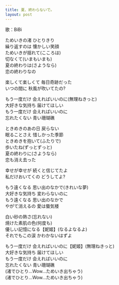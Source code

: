 ```yaml
---
title: 夏、終わらないで。
layout: post
---
```

歌：BiBi

<p><a class="maki">ためいきの渚 ひとりきり<br />
繰り返すのは 懐かしい笑顔</a><br />
<a class="nico">ためいきが揺れて</a><a class="eli">(こころは)</a><br />
<a class="nico">切なくて</a><a class="eli">(いまもいまも)</a><br />
<a class="nico">夏の終わりは</a><a class="eli">(さようなら)</a><br />
<a class="nico">恋の終わりなの</a></p>

<p><a class="eli">楽しくて楽しくて 毎日奇跡だった<br />
いつの間に 秋風が吹いてたの?</a></p>

<p>もう一度だけ 会えればいいのに<a class="maki">(無理ねきっと)</a><br />
大好きな気持ち 届けてほしい<br />
もう一度だけ 会えればいいのに<br />
忘れたくない 青い珊瑚礁</p>

<p><a class="eli">ときめきのあの日 戻らない<br />
眠ることさえ 惜しかった季節</a><br />
<a class="maki">ときめきを抱いて</a><a class="nico">(ふたりで)</a><br />
<a class="maki">歩いたね</a><a class="nico">(ずっとずっと)</a><br />
<a class="maki">夏の終わりに</a><a class="nico">(さようなら)</a><br />
<a class="maki">恋も消え去った</a></p>

<p><a class="nico">幸せが幸せが 続くと信じてたよ<br />
私だけおいてくの どうしてよ?</a></p>

<p>もう遠くなる 思い出のなかで<a class="eli">(きれいな夢)</a><br />
大好きな気持ち 変わらないのに<br />
もう遠くなる 思い出のなかで<br />
やがて消えるの 愛は蜃気楼</p>

<p><a class="eli">白い砂の熱さ</a><a class="maki">(忘れない)</a><br />
<a class="eli">焼けた素肌の色</a><a class="nico">(何度も)</a><br />
<a class="eli">優しい記憶になる</a>【<a class="nico">妮</a><a class="maki">姬</a>】(なるよなるよ)<br />
<a class="eli">それでもこの涙 かわかないはずよ</a></p>

<p><a class="eli">もう一度だけ 会えればいいのに</a>【<a class="nico">妮</a><a class="maki">姬</a>】(無理ねきっと)<br />
<a class="eli">大好きな気持ち 届けてほしい</a><br />
もう一度だけ 会えればいいのに<br />
忘れたくない 青い珊瑚礁<br />
(渚でひとり…Wow…ためいき出ちゃう)<br />
(渚でひとり…Wow…ためいき出ちゃう)</p>